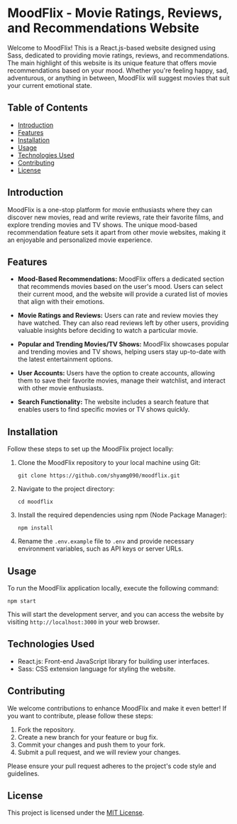 # MoodFlix - Movie Ratings, Reviews, and Recommendations Website

Welcome to MoodFlix! This is a React.js-based website designed using Sass, dedicated to providing movie ratings, reviews, and recommendations. The main highlight of this website is its unique feature that offers movie recommendations based on your mood. Whether you're feeling happy, sad, adventurous, or anything in between, MoodFlix will suggest movies that suit your current emotional state.

## Table of Contents
- [Introduction](#introduction)
- [Features](#features)
- [Installation](#installation)
- [Usage](#usage)
- [Technologies Used](#technologies-used)
- [Contributing](#contributing)
- [License](#license)

## Introduction
MoodFlix is a one-stop platform for movie enthusiasts where they can discover new movies, read and write reviews, rate their favorite films, and explore trending movies and TV shows. The unique mood-based recommendation feature sets it apart from other movie websites, making it an enjoyable and personalized movie experience.

## Features
- **Mood-Based Recommendations:** MoodFlix offers a dedicated section that recommends movies based on the user's mood. Users can select their current mood, and the website will provide a curated list of movies that align with their emotions.

- **Movie Ratings and Reviews:** Users can rate and review movies they have watched. They can also read reviews left by other users, providing valuable insights before deciding to watch a particular movie.

- **Popular and Trending Movies/TV Shows:** MoodFlix showcases popular and trending movies and TV shows, helping users stay up-to-date with the latest entertainment options.

- **User Accounts:** Users have the option to create accounts, allowing them to save their favorite movies, manage their watchlist, and interact with other movie enthusiasts.

- **Search Functionality:** The website includes a search feature that enables users to find specific movies or TV shows quickly.

## Installation
Follow these steps to set up the MoodFlix project locally:

1. Clone the MoodFlix repository to your local machine using Git:
   ```
   git clone https://github.com/shyamg090/moodflix.git
   ```

2. Navigate to the project directory:
   ```
   cd moodflix
   ```

3. Install the required dependencies using npm (Node Package Manager):
   ```
   npm install
   ```

4. Rename the `.env.example` file to `.env` and provide necessary environment variables, such as API keys or server URLs.

## Usage
To run the MoodFlix application locally, execute the following command:

```
npm start
```

This will start the development server, and you can access the website by visiting `http://localhost:3000` in your web browser.

## Technologies Used
- React.js: Front-end JavaScript library for building user interfaces.
- Sass: CSS extension language for styling the website.

## Contributing
We welcome contributions to enhance MoodFlix and make it even better! If you want to contribute, please follow these steps:

1. Fork the repository.
2. Create a new branch for your feature or bug fix.
3. Commit your changes and push them to your fork.
4. Submit a pull request, and we will review your changes.

Please ensure your pull request adheres to the project's code style and guidelines.

## License
This project is licensed under the [MIT License](https://opensource.org/licenses/MIT).

